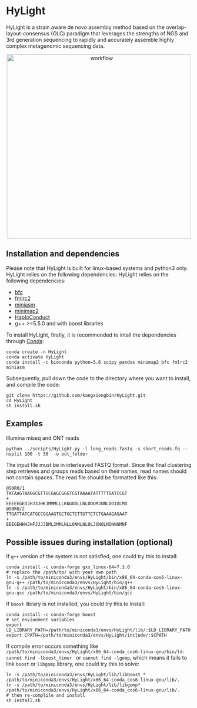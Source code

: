 # HyLight
HyLight is a strain aware de novo assembly method based on the overlap-layout-consensus (OLC) paradigm that leverages the strengths of NGS and 3rd generation sequencing to rapidly and accurately assemble highly complex metagenomic sequencing data.

<p align="center">
<img src="https://github.com/kangxiongbin/HyLight/files/13275137/HiStrain_workflow.pdf" alt="workflow" width="500px"/>
</p>

## Installation and dependencies
Please note that HyLight is built for linux-based systems and python3 only. HyLight relies on the following dependencies:
HyLight relies on the following dependencies:
- [bfc](https://github.com/lh3/bfc)
- [fmlrc2](https://github.com/HudsonAlpha/fmlrc2)
- [miniasm](https://github.com/lh3/miniasm)
- [minimap2](https://github.com/lh3/minimap2)
- [HaploConduct](https://github.com/HaploConduct/HaploConduct)
- g++ >=5.5.0 and with boost libraries

To install HyLight, firstly, it is recommended to intall the dependencies through [Conda](https://docs.conda.io/en/latest/):
```
conda create -n HyLight
conda activate HyLight
conda install -c bioconda python=3.6 scipy pandas minimap2 bfc fmlrc2 miniasm
```
Subsequently, pull down the code to the directory where you want to install, and compile the code:
```
git clone https://github.com/kangxiongbin/HyLight.git
cd HyLight
sh install.sh
```
## Examples

Illumina miseq and ONT reads
```
python ../scripts/HyLight.py -l long_reads.fastq -s short_reads.fq --nsplit 100 -t 30  -o out_folder

```
The input file must be in interleaved FASTQ format. Since the final clustering step retrieves and groups reads based on their names, read names should not contain spaces. The read file should be formatted like this:
```
@S0R0/1
TATAAGTAAGGCGTTGCGAGCGGGTCGTAAAATATTTTTGATCCGT
+
EEEEEGEDJHJ3JHKJMMMLLLKNGOOLLNLOOOMJONLOOIOLMO
@S0R0/2
TTGATTATCATGCCGGAAGTGCTGCTCTTGTTCTCTGAAAGAGAAT
+
EEEGEHHHJHFJJJJBML2MMLNLLONNLNLOLJONOLNONNNMNF
```

## Possible issues during installation (optional)

If `g++` version of the system is not satisfied, one could try this to install:
```
conda install -c conda-forge gxx_linux-64=7.3.0
# replace the /path/to/ with your own path
ln -s /path/to/miniconda3/envs/HyLight/bin/x86_64-conda-cos6-linux-gnu-g++ /path/to/miniconda3/envs/HyLight/bin/g++
ln -s /path/to/miniconda3/envs/HyLight/bin/x86_64-conda-cos6-linux-gnu-gcc /path/to/miniconda3/envs/HyLight/bin/gcc
```
If `boost` library is not installed, you could try this to install:
```
conda install -c conda-forge boost
# set envionment variables
export LD_LIBRARY_PATH=/path/to/miniconda3/envs/HyLight/lib/:$LD_LIBRARY_PATH
export CPATH=/path/to/miniconda3/envs/HyLight/include/:$CPATH
```

If compile error occurs something like `/path/to/miniconda3/envs/HyLight/x86_64-conda_cos6-linux-gnu/bin/ld: cannot find -lboost_timer `
or `cannot find -lgomp`, 
 which means it fails to link `boost` or `libgomp` library, one could try this to solve:
```
ln -s /path/to/miniconda3/envs/HyLight/lib/libboost_* /path/to/miniconda3/envs/HyLight/x86_64-conda_cos6-linux-gnu/lib/.
ln -s /path/to/miniconda3/envs/HyLight/lib/libgomp* /path/to/miniconda3/envs/HyLight/x86_64-conda_cos6-linux-gnu/lib/.
# then re-complile and install
sh install.sh
```
